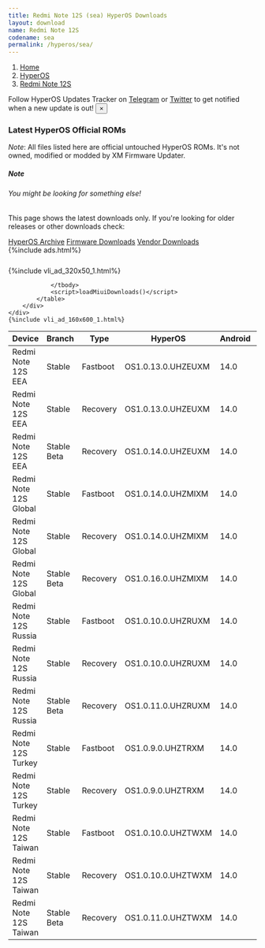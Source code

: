 ```yaml
---
title: Redmi Note 12S (sea) HyperOS Downloads
layout: download
name: Redmi Note 12S
codename: sea
permalink: /hyperos/sea/
---
```

<nav aria-label="breadcrumb">
    <ol class="breadcrumb">
        <li class="breadcrumb-item"><a href="/">Home</a></li>
        <li class="breadcrumb-item"><a href="/hyperos/">HyperOS</a></li>
        <li class="breadcrumb-item active" aria-current="page"><a href="/hyperos/sea/">Redmi Note 12S</a></li>
    </ol>
</nav>
<div class="alert alert-primary alert-dismissible fade show" role="alert">
    Follow HyperOS Updates Tracker on <a href="https://t.me/MIUIUpdatesTracker" class="alert-link">Telegram</a>
     or <a href="https://twitter.com/MiFwUpdater" class="alert-link">Twitter</a> to get notified when a new update is out!
    <button type="button" class="close" data-dismiss="alert" aria-label="Close">
        <span aria-hidden="true">&times;</span>
    </button>
</div>

### Latest HyperOS Official ROMs
*Note*: All files listed here are official untouched HyperOS ROMs. It's not owned, modified or modded by XM Firmware Updater.
<div class="card">
  <div class="card-body">
    <h5 class="card-title">Note</h5>
    <h6 class="card-subtitle mb-2 text-muted">You might be looking for something else!</h6>
    <p class="card-text">This page shows the latest downloads only.
     If you're looking for older releases or other downloads check:</p>
    <a href="/archive/hyperos/sea/" class="card-link">HyperOS Archive</a>
    <a href="/firmware/sea/" class="card-link">Firmware Downloads</a>
    <a href="/vendor/sea/" class="card-link">Vendor Downloads</a>
  </div>
</div>
{%include ads.html%}
<div class="row justify-content-center">
    <div class="col-10">
        <div class="table-responsive-md" style="margin-top: 25px;">
            {%include vli_ad_320x50_1.html%}
            <table id="miui" class="display dt-responsive nowrap compact table table-striped table-hover table-sm">
                <thead class="thead-dark">
                    <tr>
                        <th data-ref="device">Device</th>
                        <th data-ref="branch">Branch</th>
                        <th data-ref="type">Type</th>
                        <th data-ref="miui">HyperOS</th>
                        <th data-ref="android">Android</th>
                        <th data-ref="size">Size</th>
                        <th data-ref="size">Date</th>
                        <th data-ref="link">Link</th>
                    </tr>
                </thead>
                <tbody>
                <tr><td>Redmi Note 12S EEA</td><td>Stable</td><td>Fastboot</td><td>OS1.0.13.0.UHZEUXM</td><td>14.0</td><td>6.3 GB</td><td>2025-01-07</td><td><a href="/hyperos/sea/stable/OS1.0.13.0.UHZEUXM/">Download</a></td></tr>
<tr><td>Redmi Note 12S EEA</td><td>Stable</td><td>Recovery</td><td>OS1.0.13.0.UHZEUXM</td><td>14.0</td><td>4.3 GB</td><td>2025-01-22</td><td><a href="/hyperos/sea/stable/OS1.0.13.0.UHZEUXM/">Download</a></td></tr>
<tr><td>Redmi Note 12S EEA</td><td>Stable Beta</td><td>Recovery</td><td>OS1.0.14.0.UHZEUXM</td><td>14.0</td><td>4.3 GB</td><td>2025-02-26</td><td><a href="/hyperos/sea/stable beta/OS1.0.14.0.UHZEUXM/">Download</a></td></tr>
<tr><td>Redmi Note 12S Global</td><td>Stable</td><td>Fastboot</td><td>OS1.0.14.0.UHZMIXM</td><td>14.0</td><td>6.7 GB</td><td>2025-01-07</td><td><a href="/hyperos/sea/stable/OS1.0.14.0.UHZMIXM/">Download</a></td></tr>
<tr><td>Redmi Note 12S Global</td><td>Stable</td><td>Recovery</td><td>OS1.0.14.0.UHZMIXM</td><td>14.0</td><td>4.3 GB</td><td>2025-01-20</td><td><a href="/hyperos/sea/stable/OS1.0.14.0.UHZMIXM/">Download</a></td></tr>
<tr><td>Redmi Note 12S Global</td><td>Stable Beta</td><td>Recovery</td><td>OS1.0.16.0.UHZMIXM</td><td>14.0</td><td>4.3 GB</td><td>2025-02-25</td><td><a href="/hyperos/sea/stable beta/OS1.0.16.0.UHZMIXM/">Download</a></td></tr>
<tr><td>Redmi Note 12S Russia</td><td>Stable</td><td>Fastboot</td><td>OS1.0.10.0.UHZRUXM</td><td>14.0</td><td>6.7 GB</td><td>2025-01-08</td><td><a href="/hyperos/sea/stable/OS1.0.10.0.UHZRUXM/">Download</a></td></tr>
<tr><td>Redmi Note 12S Russia</td><td>Stable</td><td>Recovery</td><td>OS1.0.10.0.UHZRUXM</td><td>14.0</td><td>4.3 GB</td><td>2025-02-07</td><td><a href="/hyperos/sea/stable/OS1.0.10.0.UHZRUXM/">Download</a></td></tr>
<tr><td>Redmi Note 12S Russia</td><td>Stable Beta</td><td>Recovery</td><td>OS1.0.11.0.UHZRUXM</td><td>14.0</td><td>4.3 GB</td><td>2025-02-26</td><td><a href="/hyperos/sea/stable beta/OS1.0.11.0.UHZRUXM/">Download</a></td></tr>
<tr><td>Redmi Note 12S Turkey</td><td>Stable</td><td>Fastboot</td><td>OS1.0.9.0.UHZTRXM</td><td>14.0</td><td>5.9 GB</td><td>2025-01-08</td><td><a href="/hyperos/sea/stable/OS1.0.9.0.UHZTRXM/">Download</a></td></tr>
<tr><td>Redmi Note 12S Turkey</td><td>Stable</td><td>Recovery</td><td>OS1.0.9.0.UHZTRXM</td><td>14.0</td><td>4.3 GB</td><td>2025-02-07</td><td><a href="/hyperos/sea/stable/OS1.0.9.0.UHZTRXM/">Download</a></td></tr>
<tr><td>Redmi Note 12S Taiwan</td><td>Stable</td><td>Fastboot</td><td>OS1.0.10.0.UHZTWXM</td><td>14.0</td><td>5.7 GB</td><td>2025-01-07</td><td><a href="/hyperos/sea/stable/OS1.0.10.0.UHZTWXM/">Download</a></td></tr>
<tr><td>Redmi Note 12S Taiwan</td><td>Stable</td><td>Recovery</td><td>OS1.0.10.0.UHZTWXM</td><td>14.0</td><td>4.2 GB</td><td>2025-01-22</td><td><a href="/hyperos/sea/stable/OS1.0.10.0.UHZTWXM/">Download</a></td></tr>
<tr><td>Redmi Note 12S Taiwan</td><td>Stable Beta</td><td>Recovery</td><td>OS1.0.11.0.UHZTWXM</td><td>14.0</td><td>4.2 GB</td><td>2025-02-26</td><td><a href="/hyperos/sea/stable beta/OS1.0.11.0.UHZTWXM/">Download</a></td></tr>

                </tbody>
                <script>loadMiuiDownloads()</script>
            </table>
        </div>
    </div>
    {%include vli_ad_160x600_1.html%}
</div>
